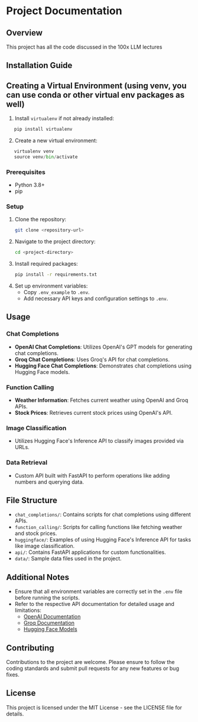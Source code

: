 # Project Documentation

## Overview
This project has all the code discussed in the 100x LLM lectures

## Installation Guide

## Creating a Virtual Environment (using venv, you can use conda or other virtual env packages as well)

1. Install `virtualenv` if not already installed:

```python
   pip install virtualenv
```
2. Create a new virtual environment:

```python
   virtualenv venv
   source venv/bin/activate
```

### Prerequisites
- Python 3.8+
- pip

### Setup
1. Clone the repository:
   ```bash
   git clone <repository-url>
   ```
2. Navigate to the project directory:
   ```bash
   cd <project-directory>
   ```
3. Install required packages:
   ```bash
   pip install -r requirements.txt
   ```
4. Set up environment variables:
   - Copy `.env_example` to `.env`.
   - Add necessary API keys and configuration settings to `.env`.

## Usage

### Chat Completions
- **OpenAI Chat Completions**: Utilizes OpenAI's GPT models for generating chat completions.
- **Groq Chat Completions**: Uses Groq's API for chat completions.
- **Hugging Face Chat Completions**: Demonstrates chat completions using Hugging Face models.

### Function Calling
- **Weather Information**: Fetches current weather using OpenAI and Groq APIs.
- **Stock Prices**: Retrieves current stock prices using OpenAI's API.

### Image Classification
- Utilizes Hugging Face's Inference API to classify images provided via URLs.

### Data Retrieval
- Custom API built with FastAPI to perform operations like adding numbers and querying data.

## File Structure
- `chat_completions/`: Contains scripts for chat completions using different APIs.
- `function_calling/`: Scripts for calling functions like fetching weather and stock prices.
- `huggingface/`: Examples of using Hugging Face's Inference API for tasks like image classification.
- `api/`: Contains FastAPI applications for custom functionalities.
- `data/`: Sample data files used in the project.

## Additional Notes
- Ensure that all environment variables are correctly set in the `.env` file before running the scripts.
- Refer to the respective API documentation for detailed usage and limitations:
  - [OpenAI Documentation](https://platform.openai.com/docs/guides/function-calling)
  - [Groq Documentation](https://console.groq.com/docs/quickstart)
  - [Hugging Face Models](https://huggingface.co/models)

## Contributing
Contributions to the project are welcome. Please ensure to follow the coding standards and submit pull requests for any new features or bug fixes.

## License
This project is licensed under the MIT License - see the LICENSE file for details.